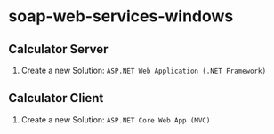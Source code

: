 # soap-web-services-windows

## Calculator Server

1. Create a new Solution: `ASP.NET Web Application (.NET Framework)`

## Calculator Client

1. Create a new Solution: `ASP.NET Core Web App (MVC)`